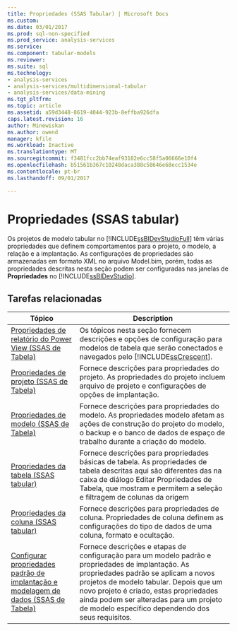 ```yaml
---
title: Propriedades (SSAS Tabular) | Microsoft Docs
ms.custom: 
ms.date: 03/01/2017
ms.prod: sql-non-specified
ms.prod_service: analysis-services
ms.service: 
ms.component: tabular-models
ms.reviewer: 
ms.suite: sql
ms.technology:
- analysis-services
- analysis-services/multidimensional-tabular
- analysis-services/data-mining
ms.tgt_pltfrm: 
ms.topic: article
ms.assetid: a59d3448-8619-4044-923b-8effba926dfa
caps.latest.revision: 16
author: Minewiskan
ms.author: owend
manager: kfile
ms.workload: Inactive
ms.translationtype: MT
ms.sourcegitcommit: f3481fcc2bb74eaf93182e6cc58f5a06666e10f4
ms.openlocfilehash: b51561b367c10248daca388c58646e68ecc1534e
ms.contentlocale: pt-br
ms.lasthandoff: 09/01/2017

---
```

# <a name="properties-ssas-tabular"></a>Propriedades (SSAS tabular)
  Os projetos de modelo tabular no [!INCLUDE[ssBIDevStudioFull](../../includes/ssbidevstudiofull-md.md)] têm várias propriedades que definem comportamentos para o projeto, o modelo, a relação e a implantação. As configurações de propriedades são armazenadas em formato XML no arquivo Model.bim, porém, todas as propriedades descritas nesta seção podem ser configuradas nas janelas de **Propriedades** no [!INCLUDE[ssBIDevStudio](../../includes/ssbidevstudio-md.md)].  
  
## <a name="related-tasks"></a>Tarefas relacionadas  
  
|Tópico|Description|  
|-----------|-----------------|  
|[Propriedades de relatório do Power View &#40;SSAS de Tabela&#41;](../../analysis-services/tabular-models/power-view-reporting-properties-ssas-tabular.md)|Os tópicos nesta seção fornecem descrições e opções de configuração para modelos de tabela que serão conectados e navegados pelo [!INCLUDE[ssCrescent](../../includes/sscrescent-md.md)].|  
|[Propriedades de projeto &#40;SSAS de Tabela&#41;](../../analysis-services/tabular-models/project-properties-ssas-tabular.md)|Fornece descrições para propriedades do projeto. As propriedades do projeto incluem arquivo de projeto e configurações de opções de implantação.|  
|[Propriedades de modelo &#40;SSAS de Tabela&#41;](../../analysis-services/tabular-models/model-properties-ssas-tabular.md)|Fornece descrições para propriedades do modelo. As propriedades modelo afetam as ações de construção do projeto do modelo, o backup e o banco de dados de espaço de trabalho durante a criação do modelo.|  
|[Propriedades da tabela &#40;SSAS tabular&#41;](../../analysis-services/tabular-models/table-properties-ssas-tabular.md)|Fornece descrições para propriedades básicas de tabela. As propriedades de tabela descritas aqui são diferentes das na caixa de diálogo Editar Propriedades de Tabela, que mostram e permitem a seleção e filtragem de colunas da origem|  
|[Propriedades da coluna &#40;SSAS tabular&#41;](../../analysis-services/tabular-models/column-properties-ssas-tabular.md)|Fornece descrições para propriedades de coluna. Propriedades de coluna definem as configurações do tipo de dados de uma coluna, formato e ocultação.|  
|[Configurar propriedades padrão de implantação e modelagem de dados &#40;SSAS de Tabela&#41;](../../analysis-services/tabular-models/configure-default-data-modeling-and-deployment-properties-ssas-tabular.md)|Fornece descrições e etapas de configuração para um modelo padrão e propriedades de implantação. As propriedades padrão se aplicam a novos projetos de modelo tabular. Depois que um novo projeto é criado, estas propriedades ainda podem ser alteradas para um projeto de modelo específico dependendo dos seus requisitos.|  
  
  

